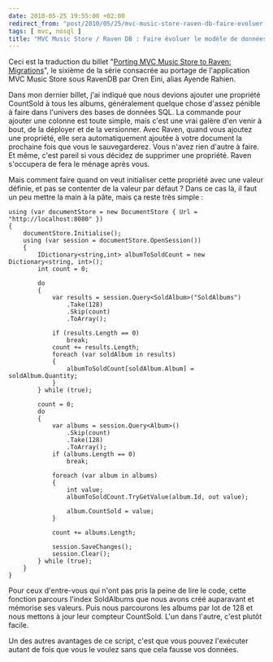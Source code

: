 ```yaml
---
date: 2010-05-25 19:55:00 +02:00
redirect_from: "post/2010/05/25/mvc-music-store-raven-db-faire-evoluer-modele-donnees"
tags: [ mvc, nosql ]
title: "MVC Music Store / Raven DB : Faire évoluer le modèle de données"
---
```


<div class="encart">

Ceci est la traduction du billet "[Porting MVC Music Store to Raven: Migrations](http://ayende.com/Blog/archive/2010/05/23/porting-mvc-music-store-to-raven-migrations.aspx)", le sixième de la série consacrée au portage de l'application MVC Music Store sous RavenDB par Oren Eini, alias Ayende Rahien.

</div>

Dans mon dernier billet, j'ai indiqué que nous devions ajouter une propriété
CountSold à tous les albums, généralement quelque chose d'assez pénible à faire
dans l'univers des bases de données SQL. La commande pour ajouter une colonne
est toute simple, mais c'est une vrai galère d'en venir à bout, de la déployer
et de la versionner. Avec Raven, quand vous ajoutez une propriété, elle sera
automatiquement ajoutée à votre document la prochaine fois que vous le
sauvegarderez. Vous n'avez rien d'autre à faire. Et même, c'est pareil si vous
décidez de supprimer une propriété. Raven s'occupera de fera le ménage après
vous.

Mais comment faire quand on veut initialiser cette propriété avec une valeur
définie, et pas se contenter de la valeur par défaut ? Dans ce cas là, il
faut un peu mettre la main à la pâte, mais ça reste très simple :

```
using (var documentStore = new DocumentStore { Url = "http://localhost:8080" })
{
    documentStore.Initialise();
    using (var session = documentStore.OpenSession())
    {
        IDictionary<string,int> albumToSoldCount = new Dictionary<string, int>();
        int count = 0;

        do
        {
            var results = session.Query<SoldAlbum>("SoldAlbums")
                .Take(128)
                .Skip(count)
                .ToArray();

            if (results.Length == 0)
                break;
            count += results.Length;
            foreach (var soldAlbum in results)
            {
                albumToSoldCount[soldAlbum.Album] = soldAlbum.Quantity;
            }
        } while (true);

        count = 0;
        do
        {
            var albums = session.Query<Album>()
                .Skip(count)
                .Take(128)
                .ToArray();
            if (albums.Length == 0)
                break;

            foreach (var album in albums)
            {
                int value;
                albumToSoldCount.TryGetValue(album.Id, out value);

                album.CountSold = value;
            }

            count += albums.Length;

            session.SaveChanges();
            session.Clear();
        } while (true);
    }
}
```

Pour ceux d'entre-vous qui n'ont pas pris la peine de lire le code, cette
fonction parcours l'index SoldAlbums que nous avons créé auparavant et mémorise
ses valeurs. Puis nous parcourons les albums par lot de 128 et nous mettons à
jour leur compteur CountSold. L'un dans l'autre, c'est plutôt facile.

Un des autres avantages de ce script, c'est que vous pouvez l'exécuter
autant de fois que vous le voulez sans que cela fausse vos données.
